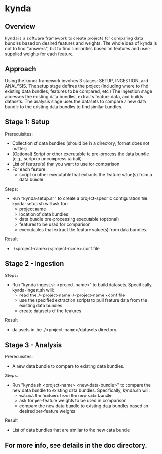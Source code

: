# kynda
## Overview
kynda is a software framework to create projects for comparing data bundles based on desired features and weights.  The whole idea of kynda is not to find "answers", but to find similarities based on features and user-supplied weights for each feature.

## Approach
Using the kynda framework involves 3 stages:  SETUP, INGESTION, and ANALYSIS.  The setup stage defines the project (including where to find existing data bundles, features to be compared, etc.)  The ingestion stage accesses the existing data bundles, extracts feature data, and builds datasets.  The analysis stage uses the
datasets to compare a new data bundle to the existing data bundles to find similar bundles.

## Stage 1: Setup
Prerequisites:
* Collection of data bundles (should be in a directory; format does not matter)
* (Optional) Script or other executable to pre-process the data bundle (e.g., script to uncompress tarball)
* List of feature(s) that you want to use for comparison
* For each feature:
  * script or other executable that extracts the feature value(s) from a data bundle.
  
Steps:
* Run "kynda-setup.sh" to create a project-specific configuration file.  kynda-setup.sh will ask for: 
  * project name
  * location of data bundles
  * data bundle pre-processing executable (optional)
  * features to be used for comparison
  * executables that extract the feature value(s) from data bundles.

Result:
* .\/\<project-name\>\/\<project-name\>.conf file
  
## Stage 2 - Ingestion
Steps:
* Run "kynda-ingest.sh \<project-name\>" to build datasets.  Specifically, kynda-ingest.sh will:
  * read the .\/\<project-name\>\/\<project-name\>.conf file
  * use the specified extraction scripts to pull feature data from the existing data bundles
  * create datasets of the features
    
Result:
* datasets in the .\/\<project-name\>/datasets directory.

## Stage 3 - Analysis
Prerequisites:
* A new data bundle to compare to existing data bundles.

Steps:
* Run "kynda.sh \<project-name\> \<new-data-bundle\>" to compare the new data bundle to existing data bundles.  Specifically, kynda.sh will:
  * extract the features from the new data bundle
  * ask for per-feature weights to be used in comparison
  * compare the new data bundle to existing data bundles based on desired per-feature weights

Result:
* List of data bundles that are similar to the new data bundle

## For more info, see details in the doc directory.
